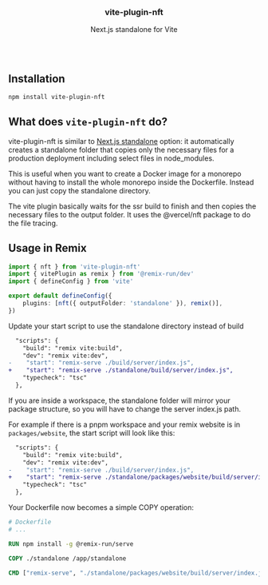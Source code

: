 <div align='center'>
    <br/>
    <br/>
    <h3>vite-plugin-nft</h3>
    <p>Next.js standalone for Vite</p>
    <br/>
    <br/>
</div>

## Installation

```bash
npm install vite-plugin-nft
```

## What does `vite-plugin-nft` do?

vite-plugin-nft is similar to [Next.js standalone](https://nextjs.org/docs/pages/api-reference/next-config-js/output#automatically-copying-traced-files) option: it automatically creates a standalone folder that copies only the necessary files for a production deployment including select files in node_modules.

This is useful when you want to create a Docker image for a monorepo without having to install the whole monorepo inside the Dockerfile. Instead you can just copy the standalone directory.

The vite plugin basically waits for the ssr build to finish and then copies the necessary files to the output folder. It uses the @vercel/nft package to do the file tracing.

## Usage in Remix

```ts
import { nft } from 'vite-plugin-nft'
import { vitePlugin as remix } from '@remix-run/dev'
import { defineConfig } from 'vite'

export default defineConfig({
    plugins: [nft({ outputFolder: 'standalone' }), remix()],
})
```

Update your start script to use the standalone directory instead of build

```diff
  "scripts": {
    "build": "remix vite:build",
    "dev": "remix vite:dev",
-    "start": "remix-serve ./build/server/index.js",
+    "start": "remix-serve ./standalone/build/server/index.js",
    "typecheck": "tsc"
  },
```

If you are inside a workspace, the standalone folder will mirror your package structure, so you will have to change the server index.js path.

For example if there is a pnpm workspace and your remix website is in `packages/website`, the start script will look like this:

```diff
  "scripts": {
    "build": "remix vite:build",
    "dev": "remix vite:dev",
-    "start": "remix-serve ./build/server/index.js",
+    "start": "remix-serve ./standalone/packages/website/build/server/index.js",
    "typecheck": "tsc"
  },
```

Your Dockerfile now becomes a simple COPY operation:

```dockerfile
# Dockerfile
# ...

RUN npm install -g @remix-run/serve

COPY ./standalone /app/standalone

CMD ["remix-serve", "./standalone/packages/website/build/server/index.js"]

```
